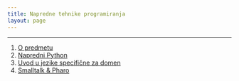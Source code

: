 ```yaml
---
title: Napredne tehnike programiranja
layout: page
---
```


---


1. [O predmetu](ntp/upoznavanje.html)
1. [Napredni Python](ntp/python_napredni.html)
1. [Uvod u jezike specifične za domen](ntp/jsd_uvod.html)
1. [Smalltalk & Pharo](ntp/smalltalk_and_pharo.html)

